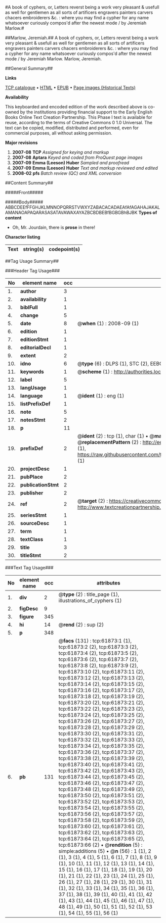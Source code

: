 #A book of cyphers, or, Letters reverst being a work very pleasant & usefull as well for gentlemen as all sorts of artificers engravers painters carvers chacers embroiderers &c. : where you may find a cypher for any name whatsoever curiously compos'd after the newest mode / by Jeremiah Marlow.#

##Marlow, Jeremiah.##
A book of cyphers, or, Letters reverst being a work very pleasant & usefull as well for gentlemen as all sorts of artificers engravers painters carvers chacers embroiderers &c. : where you may find a cypher for any name whatsoever curiously compos'd after the newest mode / by Jeremiah Marlow.
Marlow, Jeremiah.

##General Summary##

**Links**

[TCP catalogue](http://www.ota.ox.ac.uk/tcp/)  • 
[HTML](http://tei.it.ox.ac.uk/tcp/Texts-HTML/free/A70/A70650.html)  • 
[EPUB](http://tei.it.ox.ac.uk/tcp/Texts-EPUB/free/A70/A70650.epub) • 
[Page images (Historical Texts)](https://data.historicaltexts.jisc.ac.uk/view?pubId=eebo-12426428e&pageId=eebo-12426428e-61873-1)

**Availability**

This keyboarded and encoded edition of the
	       work described above is co-owned by the institutions
	       providing financial support to the Early English Books
	       Online Text Creation Partnership. This Phase I text is
	       available for reuse, according to the terms of Creative
	       Commons 0 1.0 Universal. The text can be copied,
	       modified, distributed and performed, even for
	       commercial purposes, all without asking permission.

**Major revisions**

1. __2007-08__ __TCP__ *Assigned for keying and markup*
1. __2007-08__ __Aptara__ *Keyed and coded from ProQuest page images*
1. __2007-09__ __Emma (Leeson) Huber__ *Sampled and proofread*
1. __2007-09__ __Emma (Leeson) Huber__ *Text and markup reviewed and edited*
1. __2008-02__ __pfs__ *Batch review (QC) and XML conversion*

##Content Summary##

#####Front#####

#####Body#####
ABBCDEEfFFGHJKLMNNOPQRRSTVWXYZABACACADAEAfAfAGAHAJAKALAMANAOAPAQARASASATAVAWAXAYAZBCBDBEBfBGBGBhBJBK
**Types of content**

  * Oh, Mr. Jourdain, there is **prose** in there!

**Character listing**


|Text|string(s)|codepoint(s)|
|---|---|---|

##Tag Usage Summary##

###Header Tag Usage###

|No|element name|occ|attributes|
|---|---|---|---|
|1.|__author__|3||
|2.|__availability__|1||
|3.|__biblFull__|1||
|4.|__change__|5||
|5.|__date__|8| @__when__ (1) : 2008-09 (1)|
|6.|__edition__|1||
|7.|__editionStmt__|1||
|8.|__editorialDecl__|1||
|9.|__extent__|2||
|10.|__idno__|6| @__type__ (6) : DLPS (1), STC (2), EEBO-CITATION (1), OCLC (1), VID (1)|
|11.|__keywords__|1| @__scheme__ (1) : http://authorities.loc.gov/ (1)|
|12.|__label__|5||
|13.|__langUsage__|1||
|14.|__language__|1| @__ident__ (1) : eng (1)|
|15.|__listPrefixDef__|1||
|16.|__note__|5||
|17.|__notesStmt__|2||
|18.|__p__|11||
|19.|__prefixDef__|2| @__ident__ (2) : tcp (1), char (1)  •  @__matchPattern__ (2) : ([0-9\-]+):([0-9IVX]+) (1), (.+) (1)  •  @__replacementPattern__ (2) : http://eebo.chadwyck.com/downloadtiff?vid=$1&page=$2 (1), https://raw.githubusercontent.com/textcreationpartnership/Texts/master/tcpchars.xml#$1 (1)|
|20.|__projectDesc__|1||
|21.|__pubPlace__|2||
|22.|__publicationStmt__|2||
|23.|__publisher__|2||
|24.|__ref__|2| @__target__ (2) : https://creativecommons.org/publicdomain/zero/1.0/ (1), http://www.textcreationpartnership.org/docs/. (1)|
|25.|__seriesStmt__|1||
|26.|__sourceDesc__|1||
|27.|__term__|1||
|28.|__textClass__|1||
|29.|__title__|3||
|30.|__titleStmt__|2||


###Text Tag Usage###

|No|element name|occ|attributes|
|---|---|---|---|
|1.|__div__|2| @__type__ (2) : title_page (1), illustrations_of_cyphers (1)|
|2.|__figDesc__|9||
|3.|__figure__|345||
|4.|__hi__|14| @__rend__ (2) : sup (2)|
|5.|__p__|348||
|6.|__pb__|131| @__facs__ (131) : tcp:61873:1 (1), tcp:61873:2 (2), tcp:61873:3 (2), tcp:61873:4 (2), tcp:61873:5 (2), tcp:61873:6 (2), tcp:61873:7 (2), tcp:61873:8 (2), tcp:61873:9 (2), tcp:61873:10 (2), tcp:61873:11 (2), tcp:61873:12 (2), tcp:61873:13 (2), tcp:61873:14 (2), tcp:61873:15 (2), tcp:61873:16 (2), tcp:61873:17 (2), tcp:61873:18 (2), tcp:61873:19 (2), tcp:61873:20 (2), tcp:61873:21 (2), tcp:61873:22 (2), tcp:61873:23 (2), tcp:61873:24 (2), tcp:61873:25 (2), tcp:61873:26 (2), tcp:61873:27 (2), tcp:61873:28 (2), tcp:61873:29 (2), tcp:61873:30 (2), tcp:61873:31 (2), tcp:61873:32 (2), tcp:61873:33 (2), tcp:61873:34 (2), tcp:61873:35 (2), tcp:61873:36 (2), tcp:61873:37 (2), tcp:61873:38 (2), tcp:61873:39 (2), tcp:61873:40 (2), tcp:61873:41 (2), tcp:61873:42 (2), tcp:61873:43 (2), tcp:61873:44 (2), tcp:61873:45 (2), tcp:61873:46 (2), tcp:61873:47 (2), tcp:61873:48 (2), tcp:61873:49 (2), tcp:61873:50 (2), tcp:61873:51 (2), tcp:61873:52 (2), tcp:61873:53 (2), tcp:61873:54 (2), tcp:61873:55 (2), tcp:61873:56 (2), tcp:61873:57 (2), tcp:61873:58 (2), tcp:61873:59 (2), tcp:61873:60 (2), tcp:61873:61 (2), tcp:61873:62 (2), tcp:61873:63 (2), tcp:61873:64 (2), tcp:61873:65 (2), tcp:61873:66 (2)  •  @__rendition__ (5) : simple:additions (5)  •  @__n__ (56) : 1 (1), 2 (1), 3 (1), 4 (1), 5 (1), 6 (1), 7 (1), 8 (1), 9 (1), 10 (1), 11 (1), 12 (1), 13 (1), 14 (1), 15 (1), 16 (1), 17 (1), 18 (1), 19 (1), 20 (1), 21 (1), 22 (1), 23 (1), 24 (1), 25 (1), 26 (1), 27 (1), 28 (1), 29 (1), 30 (1), 31 (1), 32 (1), 33 (1), 34 (1), 35 (1), 36 (1), 37 (1), 38 (1), 39 (1), 40 (1), 41 (1), 42 (1), 43 (1), 44 (1), 45 (1), 46 (1), 47 (1), 48 (1), 49 (1), 50 (1), 51 (1), 52 (1), 53 (1), 54 (1), 55 (1), 56 (1)|
